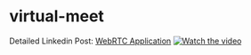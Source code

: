 # virtual-meet

Detailed Linkedin Post: [WebRTC Application](https://www.linkedin.com/feed/update/urn:li:activity:7214539127218716675/
)
[![Watch the video](https://img.youtube.com/vi/https://youtu.be/zim9tUx9dQM/hqdefault.jpg)](https://youtu.be/zim9tUx9dQM)

